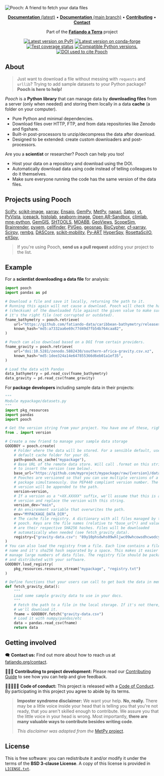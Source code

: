 <img src="https://github.com/fatiando/pooch/raw/main/doc/_static/readme-banner.png" alt="Pooch: A friend to fetch your data files">

<p align="center">
<a href="https://www.fatiando.org/pooch"><strong>Documentation</strong> (latest)</a> •
<a href="https://www.fatiando.org/pooch/dev"><strong>Documentation</strong> (main branch)</a> •
<a href="https://github.com/fatiando/pooch/blob/main/CONTRIBUTING.md"><strong>Contributing</strong></a> •
<a href="https://www.fatiando.org/contact/"><strong>Contact</strong></a>
</p>

<p align="center">
Part of the <a href="https://www.fatiando.org"><strong>Fatiando a Terra</strong></a> project
</p>

<p align="center">
<a href="https://pypi.python.org/pypi/pooch"><img src="http://img.shields.io/pypi/v/pooch.svg?style=flat-square" alt="Latest version on PyPI"></a>
<a href="https://github.com/conda-forge/pooch-feedstock"><img src="https://img.shields.io/conda/vn/conda-forge/pooch.svg?style=flat-square" alt="Latest version on conda-forge"></a>
<a href="https://codecov.io/gh/fatiando/pooch"><img src="https://img.shields.io/codecov/c/github/fatiando/pooch/main.svg?style=flat-square" alt="Test coverage status"></a>
<a href="https://pypi.python.org/pypi/pooch"><img src="https://img.shields.io/pypi/pyversions/pooch.svg?style=flat-square" alt="Compatible Python versions."></a>
<a href="https://doi.org/10.21105/joss.01943"><img src="https://img.shields.io/badge/doi-10.21105%2Fjoss.01943-blue?style=flat-square" alt="DOI used to cite Pooch"></a>
</p>

## About

> Just want to download a file without messing with `requests` and `urllib`?
> Trying to add sample datasets to your Python package?
> **Pooch is here to help!**

*Pooch* is a **Python library** that can manage data by **downloading files**
from a server (only when needed) and storing them locally in a data **cache**
(a folder on your computer).

* Pure Python and minimal dependencies.
* Download files over HTTP, FTP, and from data repositories like Zenodo and figshare.
* Built-in post-processors to unzip/decompress the data after download.
* Designed to be extended: create custom downloaders and post-processors.

Are you a **scientist** or researcher? Pooch can help you too!

* Host your data on a repository and download using the DOI.
* Automatically download data using code instead of telling colleagues to do it themselves.
* Make sure everyone running the code has the same version of the data files.

## Projects using Pooch

[SciPy](https://github.com/scipy/scipy), 
[scikit-image](https://github.com/scikit-image/scikit-image),
[xarray](https://github.com/pydata/xarray),
[Ensaio](https://github.com/fatiando/ensaio),
[GemPy](https://github.com/cgre-aachen/gempy),
[MetPy](https://github.com/Unidata/MetPy),
[napari](https://github.com/napari/napari),
[Satpy](https://github.com/pytroll/satpy),
[yt](https://github.com/yt-project/yt),
[PyVista](https://github.com/pyvista/pyvista),
[icepack](https://github.com/icepack/icepack),
[histolab](https://github.com/histolab/histolab),
[seaborn-image](https://github.com/SarthakJariwala/seaborn-image),
[Open AR-Sandbox](https://github.com/cgre-aachen/open_AR_Sandbox),
[climlab](https://github.com/climlab/climlab),
[mne-python](https://github.com/mne-tools/mne-python),
[GemGIS](https://github.com/cgre-aachen/gemgis),
[SHTOOLS](https://github.com/SHTOOLS/SHTOOLS),
[MOABB](https://github.com/NeuroTechX/moabb),
[GeoViews](https://github.com/holoviz/geoviews),
[ScopeSim](https://github.com/AstarVienna/ScopeSim),
[Brainrender](https://github.com/brainglobe/brainrender),
[pyxem](https://github.com/pyxem/pyxem),
[cellfinder](https://github.com/brainglobe/cellfinder),
[PVGeo](https://github.com/OpenGeoVis/PVGeo),
[geosnap](https://github.com/oturns/geosnap),
[BioCypher](https://github.com/biocypher/biocypher),
[cf-xarray](https://github.com/xarray-contrib/cf-xarray),
[Scirpy](https://github.com/scverse/scirpy),
[rembg](https://github.com/danielgatis/rembg),
[DASCore](https://github.com/DASDAE/dascore),
[scikit-mobility](https://github.com/scikit-mobility/scikit-mobility),
[Py-ART](https://github.com/ARM-DOE/pyart)
[HyperSpy](https://github.com/hyperspy/hyperspy),
[RosettaSciIO](https://github.com/hyperspy/rosettasciio),
[eXSpy](https://github.com/hyperspy/exspy),


> If you're using Pooch, **send us a pull request** adding your project to the list.

## Example

For a **scientist downloading a data file** for analysis:

```python
import pooch
import pandas as pd

# Download a file and save it locally, returning the path to it.
# Running this again will not cause a download. Pooch will check the hash
# (checksum) of the downloaded file against the given value to make sure
# it's the right file (not corrupted or outdated).
fname_bathymetry = pooch.retrieve(
    url="https://github.com/fatiando-data/caribbean-bathymetry/releases/download/v1/caribbean-bathymetry.csv.xz",
    known_hash="md5:a7332aa6e69c77d49d7fb54b764caa82",
)

# Pooch can also download based on a DOI from certain providers.
fname_gravity = pooch.retrieve(
    url="doi:10.5281/zenodo.5882430/southern-africa-gravity.csv.xz",
    known_hash="md5:1dee324a14e647855366d6eb01a1ef35",
)

# Load the data with Pandas
data_bathymetry = pd.read_csv(fname_bathymetry)
data_gravity = pd.read_csv(fname_gravity)
```

For **package developers** including sample data in their projects:

```python
"""
Module mypackage/datasets.py
"""
import pkg_resources
import pandas
import pooch

# Get the version string from your project. You have one of these, right?
from . import version

# Create a new friend to manage your sample data storage
GOODBOY = pooch.create(
    # Folder where the data will be stored. For a sensible default, use the
    # default cache folder for your OS.
    path=pooch.os_cache("mypackage"),
    # Base URL of the remote data store. Will call .format on this string
    # to insert the version (see below).
    base_url="https://github.com/myproject/mypackage/raw/{version}/data/",
    # Pooches are versioned so that you can use multiple versions of a
    # package simultaneously. Use PEP440 compliant version number. The
    # version will be appended to the path.
    version=version,
    # If a version as a "+XX.XXXXX" suffix, we'll assume that this is a dev
    # version and replace the version with this string.
    version_dev="main",
    # An environment variable that overwrites the path.
    env="MYPACKAGE_DATA_DIR",
    # The cache file registry. A dictionary with all files managed by this
    # pooch. Keys are the file names (relative to *base_url*) and values
    # are their respective SHA256 hashes. Files will be downloaded
    # automatically when needed (see fetch_gravity_data).
    registry={"gravity-data.csv": "89y10phsdwhs09whljwc09whcowsdhcwodcydw"}
)
# You can also load the registry from a file. Each line contains a file
# name and it's sha256 hash separated by a space. This makes it easier to
# manage large numbers of data files. The registry file should be packaged
# and distributed with your software.
GOODBOY.load_registry(
    pkg_resources.resource_stream("mypackage", "registry.txt")
)

# Define functions that your users can call to get back the data in memory
def fetch_gravity_data():
    """
    Load some sample gravity data to use in your docs.
    """
    # Fetch the path to a file in the local storage. If it's not there,
    # we'll download it.
    fname = GOODBOY.fetch("gravity-data.csv")
    # Load it with numpy/pandas/etc
    data = pandas.read_csv(fname)
    return data
```

## Getting involved

🗨️ **Contact us:**
Find out more about how to reach us at
[fatiando.org/contact](https://www.fatiando.org/contact/).

👩🏾‍💻 **Contributing to project development:**
Please read our
[Contributing Guide](https://github.com/fatiando/pooch/blob/main/CONTRIBUTING.md)
to see how you can help and give feedback.

🧑🏾‍🤝‍🧑🏼 **Code of conduct:**
This project is released with a
[Code of Conduct](https://github.com/fatiando/community/blob/main/CODE_OF_CONDUCT.md).
By participating in this project you agree to abide by its terms.

> **Imposter syndrome disclaimer:**
> We want your help. **No, really.** There may be a little voice inside your
> head that is telling you that you're not ready, that you aren't skilled
> enough to contribute. We assure you that the little voice in your head is
> wrong. Most importantly, **there are many valuable ways to contribute besides
> writing code**.
>
> *This disclaimer was adapted from the*
> [MetPy project](https://github.com/Unidata/MetPy).

## License

This is free software: you can redistribute it and/or modify it under the terms
of the **BSD 3-clause License**. A copy of this license is provided in
[`LICENSE.txt`](https://github.com/fatiando/pooch/blob/main/LICENSE.txt).
